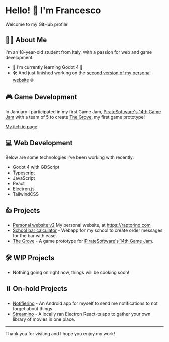 # Hello! 👋 I'm Francesco

Welcome to my GitHub profile!

## 🙋‍♂️ About Me

I'm an 18-year-old student from Italy, with a passion for web and game development.

- 🌱 I’m currently learning Godot 4 🤖
- 🛠️ And just finished working on the [second version of my personal website](https://github.com/Raptor1818/raptorino-ts) 🌐

## 🎮 Game Development

In January I participated in my first Game Jam, [PirateSoftware's 14th Game Jam](https://itch.io/jam/pirate) with a team of 5 to create [The Grove](https://dano972c.itch.io/the-grove), my first game prototype!

[My itch.io page](https://raptor1818.itch.io/)

## 💻 Web Development

Below are some technologies I've been working with recently:
- Godot 4 with GDScript
- Typescript
- JavaScript
- React
- Electron.js
- TailwindCSS


## 👍 Projects
- [Personal website v2](https://github.com/Raptor1818/raptorino-ts) My personal website, at https://raptorino.com
- [School bar calculator](https://github.com/Raptor1818/bar-calculator) - Webapp for my school to create order messages for the bar with ease.
- [The Grove](https://dano972c.itch.io/the-grove) - A game prototype for [PirateSoftware's 14th Game Jam](https://itch.io/jam/pirate).

## 🛠️ WIP Projects
- Nothing going on right now, things will be cooking soon!

## ⏸️ On-hold Projects
- [Notifierino](https://github.com/Raptor1818/notifierino) - An Android app for myself to send me notifications to not forget about things.
- [Streamino](https://github.com/Raptor1818/Streamino) - A locally ran Electron React-ts app to gather your own library of movies in one place.

***

Thank you for visiting and I hope you enjoy my work!
